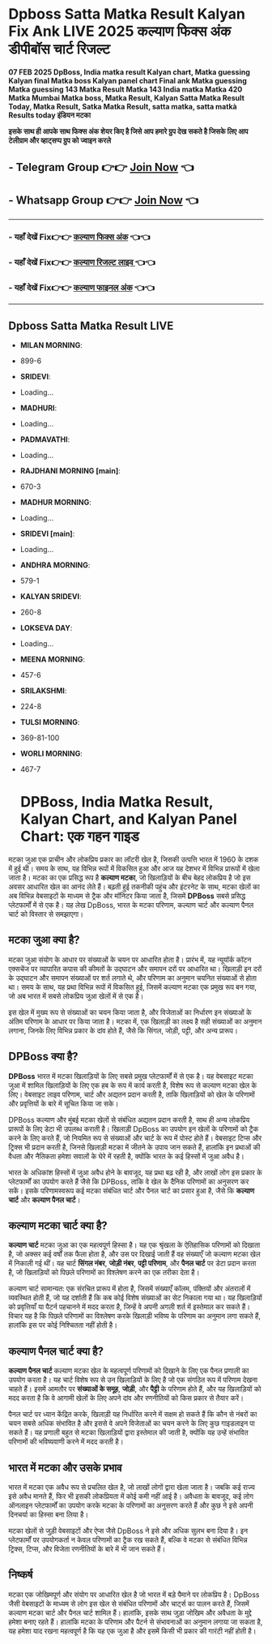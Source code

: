 # Dpboss Satta Matka Result Kalyan Fix Ank LIVE 2025 कल्याण फिक्स अंक डीपीबॉस चार्ट रिजल्ट 

 **07 FEB 2025 DpBoss, India matka result Kalyan chart, Matka guessing Kalyan final Matka boss Kalyan panel chart Final ank Matka guessing Matka guessing 143 Matka Result Matka 143 India matka Matka 420 Matka Mumbai Matka boss, Matka Result, Kalyan Satta Matka Result Today, Matka Result, Satka Matka Result, satta matka, satta matkà Results today इंडियन मटका**


**इसके साथ ही आपके साथ फिक्स अंक शेयर किए है जिसे आप हमारे ग्रुप देख सकते है जिसके लिए आप टेलीग्राम और व्हाट्सप्प ग्रुप को ज्वाइन करले**

##  - Telegram  Group 👉👉 [Join Now](https://t.me/Hindiupdate201) 👈

##  - Whatsapp Group 👉👉 [Join Now](https://whatsapp.com/channel/0029Vay2FudAzNbmVl8KtW14) 👈

---

###  - यहाँ देखें Fix👉👉 [कल्याण फिक्स अंक](https://kalyan-chart-fix.hindipanti.in/dpboss-satta-matka-result-1/) 👈👈

### - यहाँ देखें Fix👉👉 [कल्याण रिजल्ट लाइव ](https://www.google.com/search?q=hindipanti+in+kalyan+fix) 👈👈

### - यहाँ देखें Fix👉👉 [कल्याण फाइनल अंक](https://kalyan-chart-fix.hindipanti.in/dpboss-satta-matka-result-1/) 👈👈

---

## Dpboss Satta Matka Result LIVE

- **MILAN MORNING**: 
 - 899-6

  - **SRIDEVI**: 
 - Loading...
 
- **MADHURI**: 
 - Loading...

- **PADMAVATHI**: 
 - Loading...
 
- **RAJDHANI MORNING [main]**:  
- 670-3

- **MADHUR MORNING**: 
 - Loading...

- **SRIDEVI [main]**: 
 - Loading...

- **ANDHRA MORNING**: 
 - 579-1

- **KALYAN SRIDEVI**: 
 - 260-8
  
- **LOKSEVA DAY**: 
 - Loading...

- **MEENA MORNING**: 
 - 457-6

- **SRILAKSHMI**: 
 - 224-8

- **TULSI MORNING**: 
 - 369-81-100

- **WORLI MORNING**: 
 - 467-7

   # **DPBoss, India Matka Result, Kalyan Chart, and Kalyan Panel Chart: एक गहन गाइड**

मटका जुआ एक प्राचीन और लोकप्रिय प्रकार का लॉटरी खेल है, जिसकी उत्पत्ति भारत में 1960 के दशक में हुई थी। समय के साथ, यह विभिन्न रूपों में विकसित हुआ और आज यह देशभर में विभिन्न प्रारूपों में खेला जाता है। मटका का एक प्रसिद्ध रूप है **कल्याण मटका**, जो खिलाड़ियों के बीच बेहद लोकप्रिय है जो इस अवसर आधारित खेल का आनंद लेते हैं। बढ़ती हुई तकनीकी पहुंच और इंटरनेट के साथ, मटका खेलों का अब विभिन्न वेबसाइटों के माध्यम से ट्रैक और मॉनिटर किया जाता है, जिसमें **DPBoss** सबसे प्रसिद्ध प्लेटफार्मों में से एक है। यह लेख DpBoss, भारत के मटका परिणाम, कल्याण चार्ट और कल्याण पैनल चार्ट को विस्तार से समझाएगा।

## **मटका जुआ क्या है?**

मटका जुआ संयोग के आधार पर संख्याओं के चयन पर आधारित होता है। प्रारंभ में, यह न्यूयॉर्क कॉटन एक्सचेंज पर व्यापारित कपास की कीमतों के उद्घाटन और समापन दरों पर आधारित था। खिलाड़ी इन दरों के उद्घाटन और समापन संख्याओं पर शर्त लगाते थे, और परिणाम का अनुमान चयनित संख्याओं से होता था। समय के साथ, यह प्रथा विभिन्न रूपों में विकसित हुई, जिसमें कल्याण मटका एक प्रमुख रूप बन गया, जो अब भारत में सबसे लोकप्रिय जुआ खेलों में से एक है।

इस खेल में मुख्य रूप से संख्याओं का चयन किया जाता है, और विजेताओं का निर्धारण इन संख्याओं के अंतिम परिणाम के आधार पर किया जाता है। मटका में, एक खिलाड़ी का लक्ष्य है सही संख्याओं का अनुमान लगाना, जिनके लिए विभिन्न प्रकार के दांव होते हैं, जैसे कि सिंगल, जोड़ी, पट्टी, और अन्य प्रारूप।

## **DPBoss क्या है?**

**DPBoss** भारत में मटका खिलाड़ियों के लिए सबसे प्रमुख प्लेटफार्मों में से एक है। यह वेबसाइट मटका जुआ में शामिल खिलाड़ियों के लिए एक हब के रूप में कार्य करती है, विशेष रूप से कल्याण मटका खेल के लिए। वेबसाइट लाइव परिणाम, चार्ट और अद्यतन प्रदान करती है, ताकि खिलाड़ियों को खेल के परिणामों और प्रवृत्तियों के बारे में सूचित किया जा सके।

DPBoss कल्याण और मुंबई मटका खेलों से संबंधित अद्यतन प्रदान करती है, साथ ही अन्य लोकप्रिय प्रारूपों के लिए डेटा भी उपलब्ध कराती है। खिलाड़ी DpBoss का उपयोग इन खेलों के परिणामों को ट्रैक करने के लिए करते हैं, जो नियमित रूप से संख्याओं और चार्ट के रूप में पोस्ट होते हैं। वेबसाइट टिप्स और ट्रिक्स भी प्रदान करती है, जिनसे खिलाड़ी मटका में जीतने के उपाय जान सकते हैं, हालांकि इन प्रथाओं की वैधता और नैतिकता हमेशा सवालों के घेरे में रहती है, क्योंकि भारत के कई हिस्सों में जुआ अवैध है।

भारत के अधिकांश हिस्सों में जुआ अवैध होने के बावजूद, यह प्रथा बढ़ रही है, और लाखों लोग इस प्रकार के प्लेटफार्मों का उपयोग करते हैं जैसे कि DPBoss, ताकि वे खेल के दैनिक परिणामों का अनुसरण कर सकें। इसके परिणामस्वरूप कई मटका संबंधित चार्ट और पैनल चार्ट का प्रसार हुआ है, जैसे कि **कल्याण चार्ट** और **कल्याण पैनल चार्ट**।

## **कल्याण मटका चार्ट क्या है?**

**कल्याण चार्ट** मटका जुआ का एक महत्वपूर्ण हिस्सा है। यह एक श्रृंखला के ऐतिहासिक परिणामों को दिखाता है, जो अक्सर कई वर्षों तक फैला होता है, और उस पर दिखाई जाती हैं वह संख्याएँ जो कल्याण मटका खेल में निकाली गई थीं। यह चार्ट **सिंगल नंबर**, **जोड़ी नंबर**, **पट्टी परिणाम**, और **पैनल चार्ट** पर डेटा प्रदान करता है, जो खिलाड़ियों को पिछले परिणामों का विश्लेषण करने का एक तरीका देता है।

कल्याण चार्ट सामान्यत: एक संरचित प्रारूप में होता है, जिसमें संख्याएँ कॉलम, पंक्तियों और अंतरालों में व्यवस्थित होती हैं, जो यह दर्शाती हैं कि कब कोई विशेष संख्याओं का सेट निकाला गया था। यह खिलाड़ियों को प्रवृत्तियाँ या पैटर्न पहचानने में मदद करता है, जिन्हें वे अपनी अगली शर्त में इस्तेमाल कर सकते हैं। विचार यह है कि पिछले परिणामों का विश्लेषण करके खिलाड़ी भविष्य के परिणाम का अनुमान लगा सकते हैं, हालांकि इस पर कोई निश्चितता नहीं होती है।

## **कल्याण पैनल चार्ट क्या है?**

**कल्याण पैनल चार्ट** कल्याण मटका खेल के महत्वपूर्ण परिणामों को दिखाने के लिए एक पैनल प्रणाली का उपयोग करता है। यह चार्ट विशेष रूप से उन खिलाड़ियों के लिए है जो एक संगठित रूप में परिणाम देखना चाहते हैं। इसमें आमतौर पर **संख्याओं के समूह**, **जोड़ी**, और **पैट्टी** के परिणाम होते हैं, और यह खिलाड़ियों को मदद करता है कि वे आगामी खेलों के लिए अपने दांव और रणनीतियों को किस प्रकार से तैयार करें।

पैनल चार्ट पर ध्यान केंद्रित करके, खिलाड़ी यह निर्धारित करने में सक्षम हो सकते हैं कि कौन से नंबरों का चयन सबसे अधिक संभावित है और इससे वे अपने विजेताओं का चयन करने के लिए कुछ गाइडलाइन पा सकते हैं। यह प्रणाली बहुत से मटका खिलाड़ियों द्वारा इस्तेमाल की जाती है, क्योंकि यह उन्हें संभावित परिणामों की भविष्यवाणी करने में मदद करती है।

## **भारत में मटका और उसके प्रभाव**

भारत में मटका एक अवैध रूप से प्रचलित खेल है, जो लाखों लोगों द्वारा खेला जाता है। जबकि कई राज्य इसे अवैध मानते हैं, फिर भी इसकी लोकप्रियता में कोई कमी नहीं आई है। अवैधता के बावजूद, कई लोग ऑनलाइन प्लेटफार्मों का उपयोग करके मटका के परिणामों का अनुसरण करते हैं और कुछ ने इसे अपनी दिनचर्या का हिस्सा बना लिया है।

मटका खेलों से जुड़ी वेबसाइटों और ऐप्स जैसे DpBoss ने इसे और अधिक सुलभ बना दिया है। इन प्लेटफार्मों पर उपयोगकर्ता न केवल परिणामों का ट्रैक रख सकते हैं, बल्कि वे मटका से संबंधित विभिन्न ट्रिक्स, टिप्स, और विजेता रणनीतियों के बारे में भी जान सकते हैं।

## **निष्कर्ष**

मटका एक जोखिमपूर्ण और संयोग पर आधारित खेल है जो भारत में बड़े पैमाने पर लोकप्रिय है। DpBoss जैसी वेबसाइटों के माध्यम से लोग इस खेल से संबंधित परिणामों और चार्ट्स का पालन करते हैं, जिसमें कल्याण मटका चार्ट और पैनल चार्ट शामिल हैं। हालांकि, इसके साथ जुड़ा जोखिम और अवैधता के मुद्दे हमेशा बनाए रहते हैं। हालांकि मटका के परिणाम और पैटर्न से संभावनाओं का अनुमान लगाया जा सकता है, यह हमेशा याद रखना महत्वपूर्ण है कि यह एक जुआ है और इसमें किसी भी प्रकार की गारंटी नहीं होती है।

